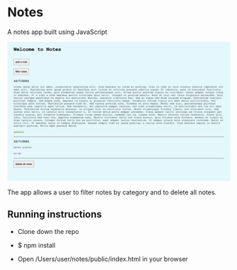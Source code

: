 # Notes

A notes app built using JavaScript

![A sample notes page with lorem ipsum text under the general tag and water plants under the to-do tag](/public/css/notes.png?raw=true)

The app allows a user to filter notes by category and to delete all notes.

## Running instructions

- Clone down the repo

- $ npm install

- Open /Users/user/notes/public/index.html in your browser

